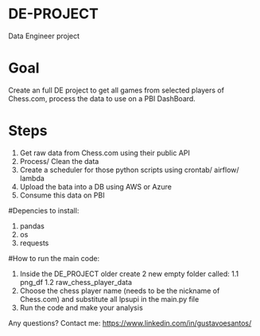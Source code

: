# DE-PROJECT
Data Engineer project

# Goal
Create an full DE project to get all games from selected players of Chess.com, process the data to use on a PBI DashBoard.

# Steps

1. Get raw data from Chess.com using their public API
2. Process/ Clean the data
3. Create a scheduler for those python scripts using crontab/ airflow/ lambda
4. Upload the bata into a DB using AWS or Azure
5. Consume this data on PBI

#Depencies to install:
1. pandas
2. os
3. requests

#How to run the main code:
1. Inside the DE_PROJECT older create 2 new empty folder called: 
  1.1 png_df
  1.2 raw_chess_player_data
2. Choose the chess player name (needs to be the nickname of Chess.com) and substitute all lpsupi in the main.py file
3. Run the code and make your analysis

Any questions? 
Contact me: https://www.linkedin.com/in/gustavoesantos/
